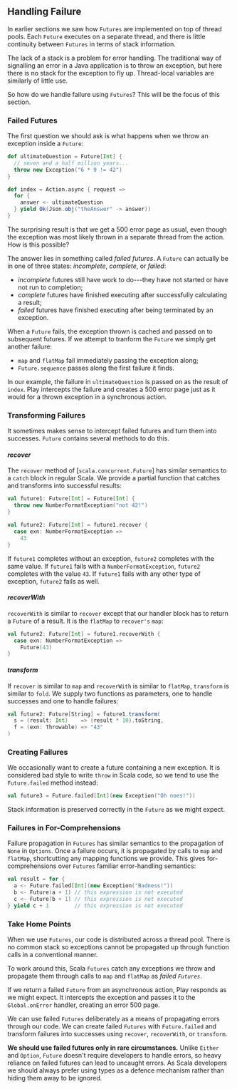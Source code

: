 ## Handling Failure

In earlier sections we saw how `Futures` are implemented on top of thread pools. Each `Future` executes on a separate thread, and there is little continuity between `Futures` in terms of stack information.

The lack of a stack is a problem for error handling. The traditional way of signalling an error in a Java application is to throw an exception, but here there is no stack for the exception to fly up. Thread-local variables are similarly of little use.

So how do we handle failure using `Futures`? This will be the focus of this section.

### Failed Futures

The first question we should ask is what happens when we throw an exception inside a `Future`:

~~~ scala
def ultimateQuestion = Future[Int] {
  // seven and a half million years...
  throw new Exception("6 * 9 != 42")
}

def index = Action.async { request =>
  for {
    answer <- ultimateQuestion
  } yield Ok(Json.obj("theAnswer" -> answer))
}
~~~

The surprising result is that we get a 500 error page as usual, even though the exception was most likely thrown in a separate thread from the action. How is this possible?

The answer lies in something called *failed futures*. A `Future` can actually be in one of three states: *incomplete*, *complete*, or *failed*:

 - *incomplete* futures still have work to do---they have not started or have not run to completion;
 - *complete* futures have finished executing after successfully calculating a result;
 - *failed* futures have finished executing after being terminated by an exception.

When a `Future` fails, the exception thrown is cached and passed on to subsequent futures. If we attempt to tranform the `Future` we simply get another failure:

 - `map` and `flatMap` fail immediately passing the exception along;
 - `Future.sequence` passes along the first failure it finds.

In our example, the failure in `ultimateQuestion` is passed on as the result of `index`. Play intercepts the failure and creates a 500 error page just as it would for a thrown exception in a synchronous action.

### Transforming Failures

It sometimes makes sense to intercept failed futures and turn them into successes. `Future` contains several methods to do this.

#### *recover*

The `recover` method of [`scala.concurrent.Future`] has similar semantics to a `catch` block in regular Scala. We provide a partial function that catches and transforms into successful results:

~~~ scala
val future1: Future[Int] = Future[Int] {
  throw new NumberFormatException("not 42!")
}

val future2: Future[Int] = future1.recover {
  case exn: NumberFormatException =>
    43
}
~~~

If `future1` completes without an exception, `future2` completes with the same value. If `future1` fails with a `NumberFormatException`, `future2` completes with the value `43`. If `future1` fails with any other type of exception, `future2` fails as well.

#### *recoverWith*

`recoverWith` is similar to `recover` except that our handler block has to return a `Future` of a result. It is the `flatMap` to `recover's` `map`:

~~~ scala
val future2: Future[Int] = future1.recoverWith {
  case exn: NumberFormatException =>
    Future(43)
}
~~~

#### *transform*

If `recover` is similar to `map` and `recoverWith` is similar to `flatMap`, `transform` is similar to `fold`. We supply two functions as parameters, one to handle successes and one to handle failures:

~~~ scala
val future2: Future[String] = future1.transform(
  s = (result: Int)    => (result * 10).toString,
  f = (exn: Throwable) => "43"
)
~~~

### Creating Failures

We occasionally want to create a future containing a new exception. It is considered bad style to write `throw` in Scala code, so we tend to use the `Future.failed` method instead:

~~~ scala
val future3 = Future.failed[Int](new Exception("Oh noes!"))
~~~

Stack information is preserved correctly in the `Future` as we might expect.

### Failures in For-Comprehensions

Failure propagation in `Futures` has similar semantics to the propagation of `None` in `Options`. Once a failure occurs, it is propagated by calls to `map` and `flatMap`, shortcutting any mapping functions we provide. This gives for-comprehensions over `Futures` familiar error-handling semantics:

~~~ scala
val result = for {
  a <- Future.failed[Int](new Exception("Badness!"))
  b <- Future(a + 1) // this expression is not executed
  c <- Future(b + 1) // this expression is not executed
} yield c + 1        // this expression is not executed
~~~

### Take Home Points

When we use `Futures`, our code is distributed across a thread pool. There is no common stack so exceptions cannot be propagated up through function calls in a conventional manner.

To work around this, Scala `Futures` catch any exceptions we throw and propagate them through calls to `map` and `flatMap` as *failed `Futures`*.

If we return a failed `Future` from an asynchronous action, Play responds as we might expect. It intercepts the exception and passes it to the `Global.onError` handler, creating an error 500 page.

We can use failed `Futures` deliberately as a means of propagating errors through our code. We can create failed `Futures` with `Future.failed` and transform failures into successes using `recover`, `recoverWith`, or `transform`.

**We should use failed futures only in rare circumstances.** Unlike `Either` and `Option`, `Future` doesn't require developers to handle errors, so heavy reliance on failed futures can lead to uncaught errors. As Scala developers we should always prefer using types as a defence mechanism rather than hiding them away to be ignored.
